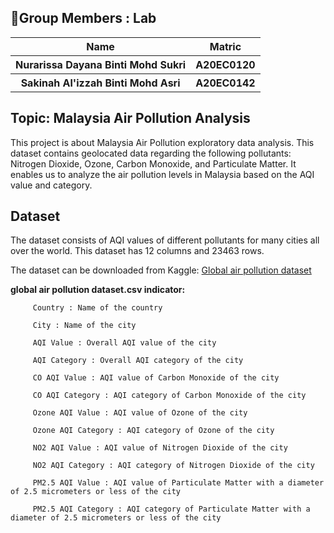 ## 🥼Group Members : Lab

<table>

<tr>

  <th>Name</th>
  <th>Matric</th>
  
<tr>  

  <th>Nurarissa Dayana Binti Mohd Sukri</th>
  
  <th>A20EC0120</th>
  
 </tr>
 
 <tr>
 
   <th>Sakinah Al'izzah Binti Mohd Asri</th> 
   
   <th>A20EC0142</th>
   
 </tr>
 
 </table>
 
## Topic: Malaysia Air Pollution Analysis

This project is about Malaysia Air Pollution exploratory data analysis. This dataset contains geolocated data regarding the following pollutants: Nitrogen Dioxide, Ozone, Carbon Monoxide, and Particulate Matter. It enables us to analyze the air pollution levels in Malaysia based on the AQI value and category. 

## Dataset

The dataset consists of AQI values of different pollutants for many cities all over the world. This dataset has 12 columns and 23463 rows. 

The dataset can be downloaded from Kaggle: <a href="https://www.kaggle.com/datasets/hasibalmuzdadid/global-air-pollution-dataset">Global air pollution dataset</a>

**global air pollution dataset.csv indicator:**

         Country : Name of the country

         City : Name of the city

         AQI Value : Overall AQI value of the city

         AQI Category : Overall AQI category of the city

         CO AQI Value : AQI value of Carbon Monoxide of the city

         CO AQI Category : AQI category of Carbon Monoxide of the city

         Ozone AQI Value : AQI value of Ozone of the city

         Ozone AQI Category : AQI category of Ozone of the city

         NO2 AQI Value : AQI value of Nitrogen Dioxide of the city

         NO2 AQI Category : AQI category of Nitrogen Dioxide of the city

         PM2.5 AQI Value : AQI value of Particulate Matter with a diameter of 2.5 micrometers or less of the city

         PM2.5 AQI Category : AQI category of Particulate Matter with a diameter of 2.5 micrometers or less of the city
